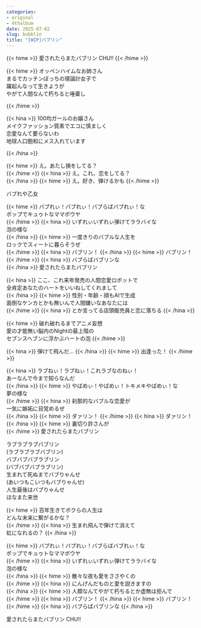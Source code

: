 ```yaml
---
categories:
- original
- 4thalbum
date: 2025-07-02
slug: bubblin
title: "[WIP]バブリン"
---
```


{{< hime >}}
愛されたらまたバブリン CHU!!
{{< /hime >}}

{{< hime >}}
オッペンハイムなお姉さん  
まるでカッチンぼっちの理論計女子で  
躍起んなって生きようが  
やがて人間なんて朽ちると唾棄し

{{< /hime >}}

{{< hina >}}
100均ガールのお嬢さん  
メイクファッション質素でエコに慎ましく  
恋愛なんて要らないわ  
地球人口飽和にメス入れています

{{< /hina >}}

{{< hime >}}
え。あたし損をしてる？  
{{< /hime >}}
{{< hina >}}
え。これ、恋をしてる？  
{{< /hina >}}
{{< hime >}}
え。好き、弾けるかも
{{< /hime >}}

バブれや乙女

{{< hime >}}
バブれぃ！バブれぃ！バブらばバブれぃ！な  
ポップでキュゥトなママボウヤ  
{{< /hime >}}
{{< hina >}}
いずれぃいずれぃ弾けてララバイな  
泡の様な  
{{< /hina >}}
{{< hime >}}
一度きりのバブルな人生を  
ロックでスィートに暮らそうぜ  
{{< /hime >}}
{{< hina >}}
バブリン！
{{< /hina >}}
{{< hime >}}
バブリン！
{{< /hime >}}
{{< hina >}}
バブらばバブリンな  
{{< /hina >}}
愛されたらまたバブリン

{{< hina >}}
ここ、これ来年発売の人間恋愛ロボットで  
全肯定あなたのハートをいいねしてくれまして  
{{< /hina >}}
{{< hime >}}
性別・年齢・顔もAIで生成  
面倒なケンカとかも無いんで人間嫌いなあなたには  
{{< /hime >}}
{{< hina >}}
とか言ってる店頭販売員と恋に落ちる
{{< /hina >}}

{{< hime >}}
破れ破れるまでアニメ妄想  
愛の才能無い脳内のNightの最上階の  
セブンスヘブンに浮かぶハートの泡
{{< /hime >}}

{{< hina >}}
弾けて飛んだ…
{{< /hina >}}
{{< hime >}}
出逢った！
{{< /hime >}}

{{< hina >}}
ラブねぃ！ラブねぃ！これラブなのねぃ！  
あーなんで今まで知らなんだ  
{{< /hina >}}
{{< hime >}}
やばめぃ！やばめぃ！トキメキやばめぃ！な  
夢の様な  
{{< /hime >}}
{{< hina >}}
刹那的なバブルな恋愛が  
一気に嫉妬に目覚めるぜ  
{{< /hina >}}
{{< hime >}}
ダァリン！
{{< /hime >}}
{{< hina >}}
ダァリン！
{{< /hina >}}
{{< hime >}}
裏切り許さんが  
{{< /hime >}}
愛されたらまたバブリン

ラブラブラブバブリン  
(ラブラブラブバブリン)  
バブバブバブラブリン  
(バブバブバブラブリン)  
生まれて死ぬまでバブりゃんせ  
(あいつもこいつもバブりゃんせ)  
人生最後はバブりゃんせ  
ほなまた来世

{{< hime >}}
百年生きてボクらの人生は  
どんな未来に繋がるかな？  
{{< /hime >}}
{{< hina >}}
生まれ飛んで弾けて消えて  
虹になれるの？
{{< /hina >}}

{{< hime >}}
バブれぃ！バブれぃ！バブらばバブれぃ！な  
ポップでキュゥトなママボウヤ  
{{< /hime >}}
{{< hina >}}
いずれぃいずれぃ弾けてララバイな  
泡の様な  
{{< /hina >}}
{{< hime >}}
散々な夜も愛をささやくの  
{{< /hime >}}
{{< hina >}}
にんげんだものと愛を説きますの  
{{< /hina >}}
{{< hime >}}
人類なんてやがて朽ちるとか虚無は拒んで  
{{< /hime >}}
{{< hina >}}
バブリン！
{{< /hina >}}
{{< hime >}}
バブリン！
{{< /hime >}}
{{< hina >}}
バブらばバブリンな
{{< /hina >}}

愛されたらまたバブリン CHU!!